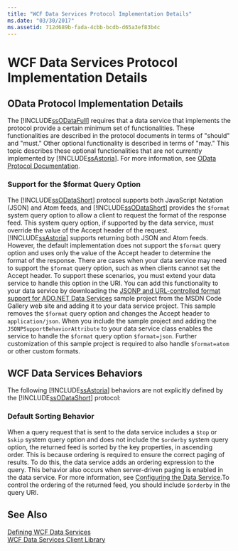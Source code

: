 ```yaml
---
title: "WCF Data Services Protocol Implementation Details"
ms.date: "03/30/2017"
ms.assetid: 712d689b-fada-4cbb-bcdb-d65a3ef83b4c
---
```

# WCF Data Services Protocol Implementation Details
## OData Protocol Implementation Details  
 The [!INCLUDE[ssODataFull](../../../../includes/ssodatafull-md.md)] requires that a data service that implements the protocol provide a certain minimum set of functionalities. These functionalities are described in the protocol documents in terms of "should" and "must." Other optional functionality is described in terms of "may." This topic describes these optional functionalities that are not currently implemented by [!INCLUDE[ssAstoria](../../../../includes/ssastoria-md.md)]. For more information, see [OData Protocol Documentation](https://go.microsoft.com/fwlink/?LinkID=184554).  
  
### Support for the $format Query Option  
 The [!INCLUDE[ssODataShort](../../../../includes/ssodatashort-md.md)] protocol supports both JavaScript Notation (JSON) and Atom feeds, and [!INCLUDE[ssODataShort](../../../../includes/ssodatashort-md.md)] provides the `$format` system query option to allow a client to request the format of the response feed. This system query option, if supported by the data service, must override the value of the Accept header of the request. [!INCLUDE[ssAstoria](../../../../includes/ssastoria-md.md)] supports returning both JSON and Atom feeds. However, the default implementation does not support the `$format` query option and uses only the value of the Accept header to determine the format of the response. There are cases when your data service may need to support the `$format` query option, such as when clients cannot set the Accept header. To support these scenarios, you must extend your data service to handle this option in the URI. You can add this functionality to your data service by downloading the [JSONP and URL-controlled format support for ADO.NET Data Services](https://go.microsoft.com/fwlink/?LinkId=208228) sample project from the MSDN Code Gallery web site and adding it to your data service project. This sample removes the `$format` query option and changes the Accept header to `application/json`. When you include the sample project and adding the `JSONPSupportBehaviorAttribute` to your data service class enables the service to handle the `$format` query option `$format=json`. Further customization of this sample project is required to also handle `$format=atom` or other custom formats.  
  
## WCF Data Services Behaviors  
 The following [!INCLUDE[ssAstoria](../../../../includes/ssastoria-md.md)] behaviors are not explicitly defined by the [!INCLUDE[ssODataShort](../../../../includes/ssodatashort-md.md)] protocol:  
  
### Default Sorting Behavior  
 When a query request that is sent to the data service includes a `$top` or `$skip` system query option and does not include the `$orderby` system query option, the returned feed is sorted by the key properties, in ascending order. This is because ordering is required to ensure the correct paging of results. To do this, the data service adds an ordering expression to the query. This behavior also occurs when server-driven paging is enabled in the data service. For more information, see [Configuring the Data Service](../../../../docs/framework/data/wcf/configuring-the-data-service-wcf-data-services.md).To control the ordering of the returned feed, you should include `$orderby` in the query URI.  
  
## See Also  
 [Defining WCF Data Services](../../../../docs/framework/data/wcf/defining-wcf-data-services.md)  
 [WCF Data Services Client Library](../../../../docs/framework/data/wcf/wcf-data-services-client-library.md)
